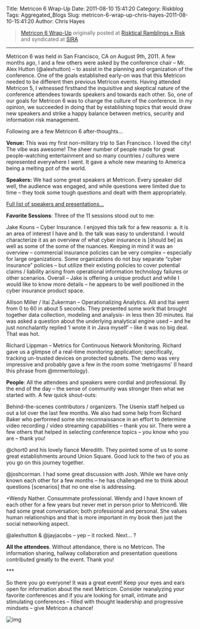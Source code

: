 Title: Metricon 6 Wrap-Up
Date: 2011-08-10 15:41:20
Category: Riskblog
Tags: Aggregated_Blogs
Slug: metricon-6-wrap-up-chris-hayes-2011-08-10-15:41:20
Author: Chris Hayes

>[Metricon 6 Wrap-Up](http://risktical.com/2011/08/10/metricon-6-wrap-up/) originally posted at [Risktical Ramblings » Risk](http://risktical.com) and syndicated at [SIRA](http://societyinforisk.org)
***
Metricon 6 was held in San Francisco, CA on August 9th, 2011. A few months ago, I and a few others were asked by the conference chair – Mr. Alex Hutton (@alexhutton) – to assist in the planning and organization of the conference. One of the goals established early-on was that this Metricon needed to be different then previous Metricon events. Having attended Metricon 5, I witnessed firsthand the inquisitive and skeptical nature of the conference attendees towards speakers and towards each other. So, one of our goals for Metricon 6 was to change the culture of the conference. In my opinion, we succeeded in doing that by establishing topics that would draw new speakers and strike a happy balance between metrics, security and information risk management.

Following are a few Metricon 6 after-thoughts…

**Venue:** This was my first non-military trip to San Francisco. I loved the city! The vibe was awesome! The sheer number of people made for great people-watching entertainment and so many countries / cultures were represented everywhere I went. It gave a whole new meaning to America being a melting pot of the world.

**Speakers:** We had some great speakers at Metricon. Every speaker did well, the audience was engaged, and while questions were limited due to time – they took some tough questions and dealt with them appropriately.

[Full list of speakers and presentations…](http://metricon6.files.wordpress.com/2011/08/metricon6_program_final.pdf)

**Favorite Sessions**: Three of the 11 sessions stood out to me:

Jake Kouns – Cyber Insurance. I enjoyed this talk for a few reasons: a. it is an area of interest I have and b. the talk was easy to understand. I would characterize it as an overview of what cyber insurance is [should be] as well as some of the some of the nuances. Keeping in mind it was an overview – commercial insurance policies can be very complex – especially for large organizations. Some organizations do not buy separate “cyber insurance” policies – but utilize their existing policies to cover potential claims / liability arising from operational information technology failures or other scenarios. Overall – Jake is offering a unique product and while I would like to know more details – he appears to be well positioned in the cyber insurance product space.

Allison Miller / Itai Zukerman – Operationalizing Analytics. Alli and Itai went from 0 to 60 in about 5 seconds. They presented some work that brought together data collection, modeling and analysis- in less then 30 minutes. Itai was asked a question about the underlying analytical engine used – and he just nonchalantly replied ‘I wrote it in Java myself’ – like it was no big deal. That was hot.

Richard Lippman – Metrics for Continuous Network Monitoring. Richard gave us a glimpse of a real-time monitoring application; specifically, tracking un-trusted devices on protected subnets. The demo was very impressive and probably gave a few in the room some ‘metrigasms’ (I heard this phrase from @mrmeritology).

**People**: All the attendees and speakers were cordial and professional. By the end of the day – the sense of community was stronger then what we started with. A few quick shout-outs:

Behind-the-scenes contributors / organizers. The Usenix staff helped us out a lot over the last few months. We also had some help from Richard Baker who performed some site reconnaissance in an effort to determine video recording / video streaming capabilities – thank you sir. There were a few others that helped in selecting conference topics – you know who you are – thank you!

@chort0 and his lovely fiancé Meredith. They pointed some of us to some great establishments around Union Square. Good luck to the two of you as you go on this journey together.

@joshcorman. I had some great discussion with Josh. While we have only known each other for a few months – he has challenged me to think about questions [scenarios] that no one else is addressing.

+Wendy Nather. Consummate professional. Wendy and I have known of each other for a few years but never met in person prior to Metricon6. We had some great conversation; both professional and personal. She values human relationships and that is more important in my book then just the social networking aspect.

@alexhutton & @jayjacobs – yep – it rocked. Next… ?

**All the attendees**. Without attendance, there is no Metricon. The information sharing, hallway collaboration and presentation questions contributed greatly to the event. Thank you!

\*\*\*

So there you go everyone! It was a great event! Keep your eyes and ears open for information about the next Metricon. Consider reanalyzing your favorite conferences and if you are looking for small, intimate and stimulating conferences – filled with thought leadership and progressive mindsets – give Metricon a chance!

![img](/images/blank.png%20/></a>%20<img%20alt=)


